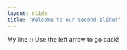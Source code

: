 ```yaml
---
layout: slide
title: "Welcome to our second slide!"
---
```

My line :)
Use the left arrow to go back!
